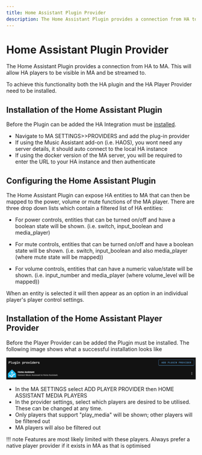 ```yaml
---
title: Home Assistant Plugin Provider
description: The Home Assistant Plugin provides a connection from HA to MA
---
```

# Home Assistant Plugin Provider

The Home Assistant Plugin provides a connection from HA to MA. This will allow HA players to be visible in MA and be streamed to.

To achieve this functionality both the HA plugin and the HA Player Provider need to be installed.

## Installation of the Home Assistant Plugin

Before the Plugin can be added the HA Integration must be [installed](integration/installation.md). 

- Navigate to MA SETTINGS>>PROVIDERS and add the plug-in provider
- If using the Music Assistant add-on (i.e. HAOS), you wont need any server details, it should auto connect to the local HA instance
- If using the docker version of the MA server, you will be required to enter the URL to your HA instance and then authenticate

## Configuring the Home Assistant Plugin

The Home Assistant Plugin can expose HA entities to MA that can then be mapped to the power, volume or mute functions of the MA player. There are three drop down lists which contain a filtered list of HA entities:

- For power controls, entities that can be turned on/off and have a boolean state will be shown. (i.e. switch, input_boolean and media_player)

- For mute controls, entities that can be turned on/off and have a boolean state will be shown. (i.e. switch, input_boolean and also media_player (where mute state will be mapped))

- For volume controls, entities that can have a numeric value/state will be shown. (i.e. input_number and media_player (where volume_level will be mapped))

When an entity is selected it will then appear as an option in an individual player's player control settings.
  
## Installation of the Home Assistant Player Provider

Before the Player Provider can be added the Plugin must be installed. The following image shows what a successful installation looks like

![screenshot](assets/screenshots/plugin-provider.png)

- In the MA SETTINGS select ADD PLAYER PROVIDER then HOME ASSISTANT MEDIA PLAYERS
- In the provider settings, select which players are desired to be utilised. These can be changed at any time.
- Only players that support "play_media" will be shown; other players will be filtered out
- MA players will also be filtered out

!!! note
    Features are most likely limited with these players. Always prefer a native player provider if it exists in MA as that is optimised
